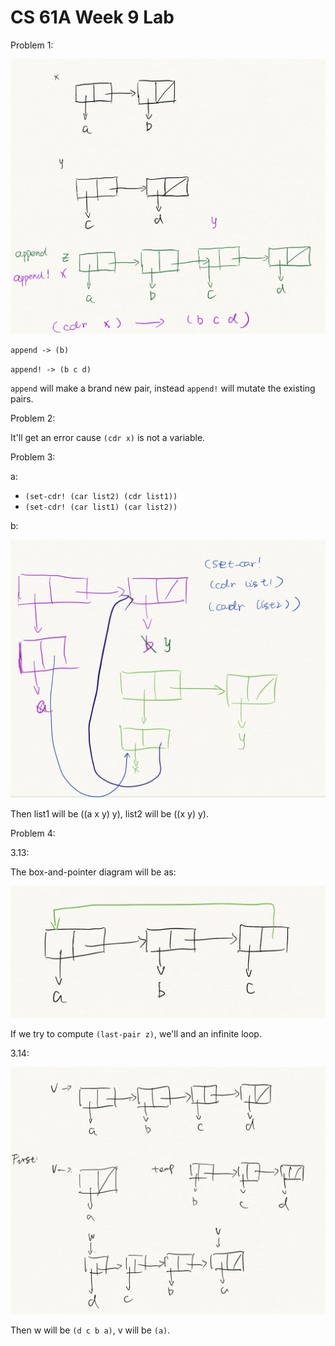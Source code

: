 # CS 61A Week 9 Lab

Problem 1:

![lab1](../images/lab1.png)

`append -> (b)`

`append! -> (b c d)`

`append` will make a brand new pair, instead `append!` will mutate the existing pairs.

Problem 2:

It'll get an error cause `(cdr x)` is not a variable.

Problem 3:

a:

- `(set-cdr! (car list2) (cdr list1))`
- `(set-cdr! (car list1) (car list2))`

b:

![lab3](../images/lab3.png)

Then list1 will be ((a x y) y), list2 will be ((x y) y).

Problem 4:

3.13:

The box-and-pointer diagram will be as:

![lab4-1](../images/lab4-1.png)

If we try to compute `(last-pair z)`, we'll and an infinite loop.

3.14:

![lab4-2](../images/lab4-2.png)

Then w will be `(d c b a)`, v will be `(a)`.
